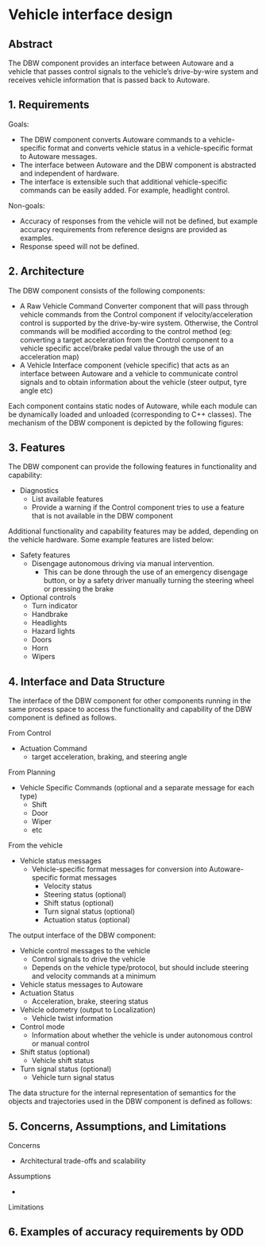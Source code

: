# Vehicle interface design

## Abstract

The DBW component provides an interface between Autoware and a vehicle that passes control signals to the vehicle’s drive-by-wire system and receives vehicle information that is passed back to Autoware.

## 1. Requirements

Goals:

- The DBW component converts Autoware commands to a vehicle-specific format and converts vehicle status in a vehicle-specific format to Autoware messages.
- The interface between Autoware and the DBW component is abstracted and independent of hardware.
- The interface is extensible such that additional vehicle-specific commands can be easily added. For example, headlight control.

Non-goals:

- Accuracy of responses from the vehicle will not be defined, but example accuracy requirements from reference designs are provided as examples.
- Response speed will not be defined.

## 2. Architecture

The DBW component consists of the following components:

- A Raw Vehicle Command Converter component that will pass through vehicle commands from the Control component if velocity/acceleration control is supported by the drive-by-wire system. Otherwise, the Control commands will be modified according to the control method (eg: converting a target acceleration from the Control component to a vehicle specific accel/brake pedal value through the use of an acceleration map)
- A Vehicle Interface component (vehicle specific) that acts as an interface between Autoware and a vehicle to communicate control signals and to obtain information about the vehicle (steer output, tyre angle etc)

Each component contains static nodes of Autoware, while each module can be dynamically loaded and unloaded (corresponding to C++ classes). The mechanism of the DBW component is depicted by the following figures:

<!-- insert vehicle component architecture diagram here
![alt_text](images/image1.png "image_tooltip")
-->

<!-- insert vehicle component overview diagram here
![alt_text](images/image1.png "image_tooltip")
-->

## 3. Features

The DBW component can provide the following features in functionality and capability:

- Diagnostics
  - List available features
  - Provide a warning if the Control component tries to use a feature that is not available in the DBW component

Additional functionality and capability features may be added, depending on the vehicle hardware. Some example features are listed below:

- Safety features
  - Disengage autonomous driving via manual intervention.
    - This can be done through the use of an emergency disengage button, or by a safety driver manually turning the steering wheel or pressing the brake
- Optional controls
  - Turn indicator
  - Handbrake
  - Headlights
  - Hazard lights
  - Doors
  - Horn
  - Wipers

## 4. Interface and Data Structure

The interface of the DBW component for other components running in the same process space to access the functionality and capability of the DBW component is defined as follows.

From Control

- Actuation Command
  - target acceleration, braking, and steering angle

From Planning

- Vehicle Specific Commands (optional and a separate message for each type)
  - Shift
  - Door
  - Wiper
  - etc

From the vehicle

- Vehicle status messages
  - Vehicle-specific format messages for conversion into Autoware-specific format messages
    - Velocity status
    - Steering status (optional)
    - Shift status (optional)
    - Turn signal status (optional)
    - Actuation status (optional)

The output interface of the DBW component:

- Vehicle control messages to the vehicle
  - Control signals to drive the vehicle
  - Depends on the vehicle type/protocol, but should include steering and velocity commands at a minimum
- Vehicle status messages to Autoware
- Actuation Status
  - Acceleration, brake, steering status
- Vehicle odometry (output to Localization)
  - Vehicle twist information
- Control mode
  - Information about whether the vehicle is under autonomous control or manual control
- Shift status (optional)
  - Vehicle shift status
- Turn signal status (optional)
  - Vehicle turn signal status

The data structure for the internal representation of semantics for the objects and trajectories used in the DBW component is defined as follows:

## 5. Concerns, Assumptions, and Limitations

Concerns

- Architectural trade-offs and scalability

Assumptions

-

Limitations

## 6. Examples of accuracy requirements by ODD

